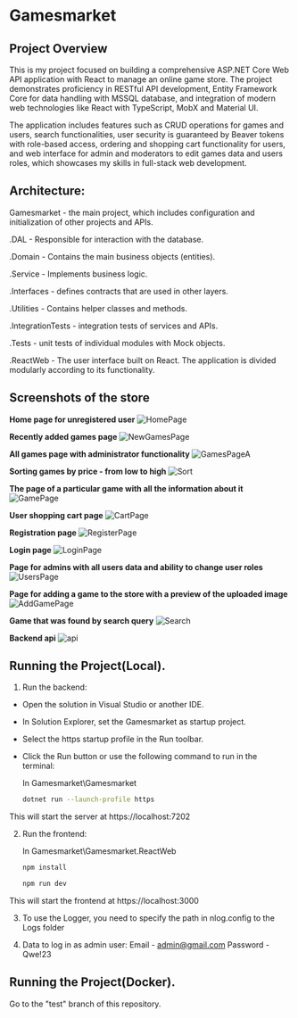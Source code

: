 # Gamesmarket
## Project Overview
This is my project focused on building a comprehensive ASP.NET Core Web API application with React to manage an online game store. The project demonstrates proficiency in RESTful API development, Entity Framework Core for data handling with MSSQL database, and integration of modern web technologies like React with TypeScript, MobX and Material UI. 

The application includes features such as CRUD operations for games and users, search functionalities, user security is guaranteed by Beaver tokens with role-based access, ordering and shopping cart functionality for users, and web interface for admin and moderators to edit games data and users roles, which showcases my skills in full-stack web development.

## Architecture:
Gamesmarket - the main project, which includes configuration and initialization of other projects and APIs.

.DAL - Responsible for interaction with the database.

.Domain - Contains the main business objects (entities).

.Service - Implements business logic.

.Interfaces - defines contracts that are used in other layers.

.Utilities - Contains helper classes and methods.

.IntegrationTests - integration tests of services and APIs.

.Tests - unit tests of individual modules with Mock objects.

.ReactWeb - The user interface built on React. The application is divided modularly according to its functionality.


## Screenshots of the store
**Home page for unregistered user**
![HomePage](https://github.com/user-attachments/assets/41742aa4-077c-4456-ba55-9fe53ca6a11d)

**Recently added games page**
![NewGamesPage](https://github.com/user-attachments/assets/8a1605b5-9c1e-4337-90f4-628f18655e78)

**All games page with administrator functionality**
![GamesPageA](https://github.com/user-attachments/assets/b1f69776-ca48-4c24-8b88-e46bdcbf740b)

**Sorting games by price - from low to high**
![Sort](https://github.com/user-attachments/assets/b70dff8a-2a34-4fbc-984b-20e03fabe70d)

**The page of a particular game with all the information about it**
![GamePage](https://github.com/user-attachments/assets/180b664f-2461-4334-9d94-6855785fc640)

**User shopping cart page**
![CartPage](https://github.com/user-attachments/assets/3106265f-46b5-42d6-a405-6139085015f7)

**Registration page**
![RegisterPage](https://github.com/user-attachments/assets/c1bbda4a-dc17-4f14-8c4a-6f6960a9aa4e)

**Login page**
![LoginPage](https://github.com/user-attachments/assets/1256aa7f-5e9b-4664-bcac-48c15b09e20f)

**Page for admins with all users data and ability to change user roles**
![UsersPage](https://github.com/user-attachments/assets/d66014f5-0d7a-4b9f-ae25-513f7d2bb5a1)

**Page for adding a game to the store with a preview of the uploaded image**
![AddGamePage](https://github.com/user-attachments/assets/a4c5e091-d905-417f-a970-b434821e28ed)

**Game that was found by search query**
![Search](https://github.com/user-attachments/assets/25c016dc-0a72-4bcf-a1f7-451bedbc9065)

**Backend api**
![api](https://github.com/user-attachments/assets/2aee45ed-fc12-4145-8b45-66d4d9821428)

## Running the Project(Local).

1. Run the backend:

- Open the solution in Visual Studio or another IDE.

- In Solution Explorer, set the Gamesmarket as startup project.

- Select the https startup profile in the Run toolbar.

- Click the Run button or use the following command to run in the terminal:
   
   In Gamesmarket\Gamesmarket
   ```sh
   dotnet run --launch-profile https
    ```
This will start the server at https://localhost:7202

2. Run the frontend:

   In Gamesmarket\Gamesmarket.ReactWeb
   ```sh
   npm install
   ```
   ```sh
   npm run dev
   ```
This will start the frontend at https://localhost:3000
   
3. To use the Logger, you need to specify the path in nlog.config to the Logs folder

4. Data to log in as admin user: Email - admin@gmail.com Password - Qwe!23

## Running the Project(Docker).

Go to the "test" branch of this repository.
